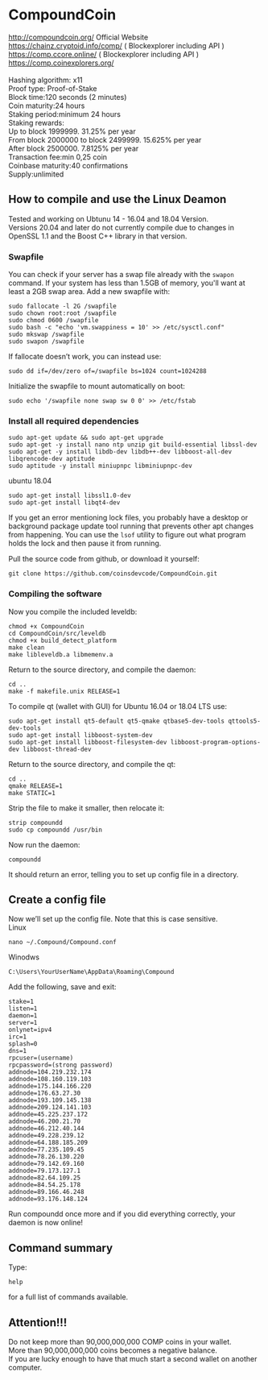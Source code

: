 
# CompoundCoin


http://compoundcoin.org/            Official Website <br>
https://chainz.cryptoid.info/comp/  ( Blockexplorer including API )<br>
https://comp.ccore.online/          ( Blockexplorer including API )<br>
https://comp.coinexplorers.org/     
<br>
Hashing algorithm: x11<br>
Proof type: Proof-of-Stake<br>
Block time:120 seconds (2 minutes)<br>
Coin maturity:24 hours<br>
Staking period:minimum 24 hours<br>
Staking rewards:<br>
Up to block 1999999. 31.25% per year<br>
From block 2000000 to block 2499999. 15.625% per year<br>
After block 2500000. 7.8125% per year<br>
Transaction fee:min 0,25 coin<br>
Coinbase maturity:40 confirmations<br>
Supply:unlimited<br>


## How to compile and use the Linux Deamon
Tested and working on Ubtunu 14 - 16.04 and 18.04 Version.<br>
Versions 20.04 and later do not currently compile due to changes in OpenSSL 1.1
and the Boost C++ library in that version.

### Swapfile

You can check if your server has a swap file already with the ```swapon``` command.  If your system has less than 1.5GB of memory, you'll want at least a 2GB swap area.  Add a new swapfile with:
```
sudo fallocate -l 2G /swapfile
sudo chown root:root /swapfile
sudo chmod 0600 /swapfile
sudo bash -c "echo 'vm.swappiness = 10' >> /etc/sysctl.conf"
sudo mkswap /swapfile
sudo swapon /swapfile
```
If fallocate doesn’t work, you can instead use:
```
sudo dd if=/dev/zero of=/swapfile bs=1024 count=1024288
```
Initialize the swapfile to mount automatically on boot:
```
sudo echo '/swapfile none swap sw 0 0' >> /etc/fstab
```

### Install all required dependencies

```
sudo apt-get update && sudo apt-get upgrade
sudo apt-get -y install nano ntp unzip git build-essential libssl-dev
sudo apt-get -y install libdb-dev libdb++-dev libboost-all-dev libqrencode-dev aptitude
sudo aptitude -y install miniupnpc libminiupnpc-dev
```
ubuntu 18.04
```
sudo apt-get install libssl1.0-dev
sudo apt-get install libqt4-dev
```

If you get an error mentioning lock files, you probably have a desktop or background package update tool running that prevents other apt changes from happening.  You can use the ```lsof``` utility to figure out what program holds the lock and then pause it from running.

Pull the source code from github, or download it yourself:
```
git clone https://github.com/coinsdevcode/CompoundCoin.git
```

### Compiling the software

Now you compile the included leveldb:
```
chmod +x CompoundCoin
cd CompoundCoin/src/leveldb
chmod +x build_detect_platform
make clean
make libleveldb.a libmemenv.a
```
Return to the source directory, and compile the daemon:
```
cd ..
make -f makefile.unix RELEASE=1
```
To compile qt (wallet with GUI) for Ubuntu 16.04 or 18.04 LTS use:
```
sudo apt-get install qt5-default qt5-qmake qtbase5-dev-tools qttools5-dev-tools
sudo apt-get install libboost-system-dev
sudo apt-get install libboost-filesystem-dev libboost-program-options-dev libboost-thread-dev
```
Return to the source directory, and compile the qt:
```
cd ..
qmake RELEASE=1
make STATIC=1
```
Strip the file to make it smaller, then relocate it:
```
strip compoundd
sudo cp compoundd /usr/bin
```
Now run the daemon:
```
compoundd
```
It should return an error, telling you to set up config file in a directory. 

## Create a config file

Now we’ll set up the config file. Note that this is case sensitive.<br>
Linux
```
nano ~/.Compound/Compound.conf
```
Winodws
```
C:\Users\YourUserName\AppData\Roaming\Compound
```
Add the following, save and exit:
```
stake=1
listen=1
daemon=1
server=1
onlynet=ipv4
irc=1
splash=0
dns=1
rpcuser=(username)
rpcpassword=(strong password)
addnode=104.219.232.174
addnode=108.160.119.103
addnode=175.144.166.220
addnode=176.63.27.30
addnode=193.109.145.138
addnode=209.124.141.103
addnode=45.225.237.172
addnode=46.200.21.70
addnode=46.212.40.144
addnode=49.228.239.12
addnode=64.188.185.209
addnode=77.235.109.45
addnode=78.26.130.220
addnode=79.142.69.160
addnode=79.173.127.1
addnode=82.64.109.25
addnode=84.54.25.178
addnode=89.166.46.248
addnode=93.176.148.124
```
Run compoundd once more and if you did everything correctly, your daemon is now online! 
## Command summary
Type:
```
help
```
for a full list of commands available.
## Attention!!!<br>
Do not keep more than 90,000,000,000 COMP coins in your wallet.<br>
More than 90,000,000,000 coins becomes a negative balance.<br>
If you are lucky enough to have that much start a second wallet on another computer.


